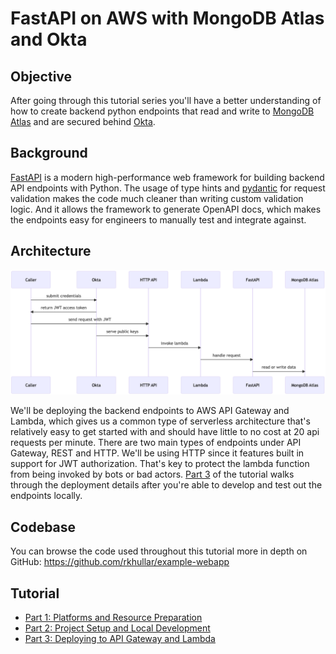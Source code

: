 # FastAPI on AWS with MongoDB Atlas and Okta

## Objective
After going through this tutorial series you'll have a better understanding of how to create backend python endpoints that
read and write to [MongoDB Atlas][mongodb-atlas] and are secured behind [Okta][okta].

## Background
[FastAPI][fastapi] is a modern high-performance web framework for building backend API endpoints with Python. The usage of
type hints and [pydantic][pydantic] for request validation makes the code much cleaner than writing custom validation logic.
And it allows the framework to generate OpenAPI docs, which makes the endpoints easy for engineers to manually test and
integrate against.

## Architecture
![](images/architecture-sequence-diagram.png)

We'll be deploying the backend endpoints to AWS API Gateway and Lambda, which gives us a common type of serverless architecture
that's relatively easy to get started with and should have little to no cost at 20 api requests per minute. There are two
main types of endpoints under API Gateway, REST and HTTP. We'll be using HTTP since it features built in support for JWT
authorization. That's key to protect the lambda function from being invoked by bots or bad actors. [Part 3][part-3] of the
tutorial walks through the deployment details after you're able to develop and test out the endpoints locally.

## Codebase
You can browse the code used throughout this tutorial more in depth on GitHub:
https://github.com/rkhullar/example-webapp

## Tutorial
- [Part 1: Platforms and Resource Preparation][part-1]
- [Part 2: Project Setup and Local Development][part-2]
- [Part 3: Deploying to API Gateway and Lambda][part-3]

[fastapi]: https://fastapi.tiangolo.com
[mongodb-atlas]: https://www.mongodb.com/atlas
[okta]: https://developer.okta.com
[pydantic]: https://docs.pydantic.dev/latest

[overview]: https://medium.com/@rkhullar03/fastapi-on-aws-with-mongodb-atlas-and-okta-6e37c1d9069
[part-1]: https://medium.com/@rkhullar03/fastapi-on-aws-with-mongodb-atlas-and-okta-part-1-49179c987c9
[part-2]: https://medium.com/@rkhullar03/fastapi-on-aws-with-mongodb-atlas-and-okta-part-2-9e3fde8c89f6
[part-3]: https://medium.com/@rkhullar03/fastapi-on-aws-with-mongodb-atlas-and-okta-part-3-2f25db59fe6c
